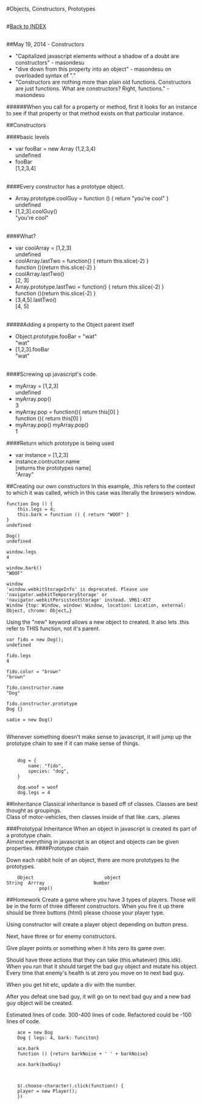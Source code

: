 #Objects, Constructors, Prototypes
## 

#[Back to INDEX](../../Iron%20Yard%20Index.md)
## 


##May 19, 2014 - Constructors

- "Capitalized javascript elements without a shadow of a doubt are constructors" - masondesu
- "dive down from this property into an object" - masondesu on overloaded syntax of "."
- "Constructors are nothing more than plain old functions.  Constructors are just functions.  What are constructors?  Right, functions." - masondesu

######When you call for a property or method, first it looks for an instance to see if that property or that method exists on that particular instance.

##Constructors

####basic levels

- var fooBar = new Array (1,2,3,4)<br>
undefined<br>
- fooBar<br>
[1,2,3,4]
<br><br>

####Every constructor has a prototype object.

- Array.prototype.coolGuy = function () { return "you're cool" }<br>
undefined<br>
- [1,2,3].coolGuy()<br>
"you're cool"
<br><br>

####What?

- var coolArray = [1,2,3]<br>
undefined
- coolArray.lastTwo = function() { return this.slice(-2) }<br>
function (){return this.slice(-2) }
- coolArray.lastTwo()<br>
[2, 3]
- Array.prototype.lastTwo = function() { return this.slice(-2) }<br>
function (){return this.slice(-2) }
- [3,4,5].lastTwo()<br>
[4, 5]
<br><br>

#####Adding a property to the Object parent itself

- Object.prototype.fooBar = "wat"<br>
"wat"
- [1,2,3].fooBar<br>
"wat"
<br><br>

####Screwing up javascript's code.

- myArray = [1,2,3]<br>
undefined
- myArray.pop()<br>
3
- myArray.pop = function(){ return this[0] }<br>
function (){ return this[0] }
- myArray.pop()
myArray.pop()<br>
1

####Return which prototype is being used

- var instance = [1,2,3]
- instance.contructor.name<br>
[returns the prototypes name]<br>
"Array"

##Creating our own constructors
In this example, .this refers to the context to which it was called, which in this case was literally the browsers window.

	function Dog () {
		this.legs = 4;
		this.bark = function () { return "WOOF" }
	}
	undefined
	
	Dog()
	undefined
	
	window.legs
	4
	
	window.bark()
	"WOOF"
	
	window
	'window.webkitStorageInfo' is deprecated. Please use 'navigator.webkitTemporaryStorage' or 	'navigator.webkitPersistentStorage' instead. VM61:437
	Window {top: Window, window: Window, location: Location, external: Object, chrome: Object…}

Using the "new" keyword allows a new object to created.
It also lets .this 
refer to THIS function, not it's parent.

	var fido = new Dog();
	undefined
	
	fido.legs
	4
	
	fido.color = "brown"
	"brown"
	
	fido.constructor.name
	"Dog"
	
	fido.constructor.prototype
	Dog {}
	
	sadie = new Dog()

##

Whenever something doesn't make sense to javascript, it will jump up the prototype chain to see if it can make sense of things.

## 

		dog = {
			name: "fido",
			species: "dog",
		}
	
		dog.woof = woof
		dog.legs = 4
				
	
##Inheritance
Classical inheritance is based off of classes. Classes are best thought as groupings.  
Class of motor-vehicles, then classes inside of that like .cars, .planes
 

###Prototypal Inheritance
When an object in javascript is created its part of a prototype chain.   
Almost everything in javascript is an object and objects can be given properties.
####Prototype chain <br>

Down each rabbit hole of an object, there are more prototypes to the prototypes.

        Object                          object
    String  Arrray					Number
    			pop()


##Homework
Create a game where you have 3 types of players.  Those will be in the form of three different constructors.  When you fire it up there should be three buttons (html) please choose your player type.

Using constructor will create a player object depending on button press.

Next, have three or for enemy constructors.

Give player points or something when it hits zero its game over.

Should have three actions that they can take (this.whatever) (this.idk).  When you run that it should target the bad guy object and mutate his object. Every time that enemy's health is at zero you move on to next bad guy.

When you get hit etc, update a div with the number.

After you defeat one bad guy, it will go on to next bad guy and a new bad guy object will be created.

Estimated lines of code.  300-400 lines of code.  Refactored could be -100 lines of code.

		ace = new Dog
		Dog { legs: 4, bark: funciton}
		
		ace.bark
		function () {return barkNoise + ' ' + barkNoise}
	
		ace.bark(badGuy)
		
	
	
		$(.choose-character).click(function() { 
		player = new Player();
		})
